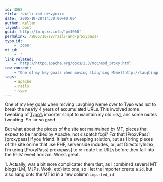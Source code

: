 ```yaml
---
id: 3068
title: 'Rails and ProxyPass'
date: '2005-10-28T14:30:00+00:00'
author: Kellan
layout: post
guid: 'http://lm.quxx.info/?p=3068'
permalink: /2005/10/28/rails-and-proxypass/
typo_id:
    - '3066'
mt_id:
    - ''
link_related:
    - 'http://httpd.apache.org/docs/1.3/mod/mod_proxy.html'
raw_content:
    - "One of my key goals when moving [Laughing Meme](http://laughingmeme.org) over to Typo was not to break the nearly 4 years of accumulated URLs.  This involved some tweaking of [Typo\\'s](http://typo.leetsoft.com) importer script to maintain my old `id`s[1](#importer-footnote), and some routes tweaking.  So far so good.\r\n\r\nBut what about the pieces of the site not maintained by MT, pieces that expect to be handled by Apache, not dispatch.fcgi?  For that [ProxyPass][proxypass] if you friend.  It isn\\'t a sweeping solution, but as I bring pieces of the site online that use PHP, server side includes, or just DirectoryIndex, I\\'m using [ProxyPass][proxypass] to re-route the URLs before they fall into the Rails\\' event horizon.  Works great.\r\n\r\n<a name=\\\"importer-footnote\\\"></a>1. Actually, was a bit more complicated them that, as I combined several MT blogs (LM, MLPs, Work, etc) into one, so I let the importer create a `id`, but also hang onto the MT id in a new column `imported_id`\r\n\r\n[proxypass]: http://httpd.apache.org/docs/1.3/mod/mod_proxy.html"
tags:
    - apache
    - rails
    - typo
---
```


One of my key goals when moving [Laughing Meme](http://laughingmeme.org) over to Typo was not to break the nearly 4 years of accumulated URLs. This involved some tweaking of [Typo’s](http://typo.leetsoft.com) importer script to maintain my old `id`s[1](#importer-footnote), and some routes tweaking. So far so good.

But what about the pieces of the site not maintained by MT, pieces that expect to be handled by Apache, not dispatch.fcgi? For that [ProxyPass][proxypass] if you friend. It isn’t a sweeping solution, but as I bring pieces of the site online that use PHP, server side includes, or just DirectoryIndex, I’m using [ProxyPass][proxypass] to re-route the URLs before they fall into the Rails’ event horizon. Works great.

<a name="importer-footnote"></a>1. Actually, was a bit more complicated them that, as I combined several MT blogs (LM, MLPs, Work, etc) into one, so I let the importer create a `id`, but also hang onto the MT id in a new column `imported_id`